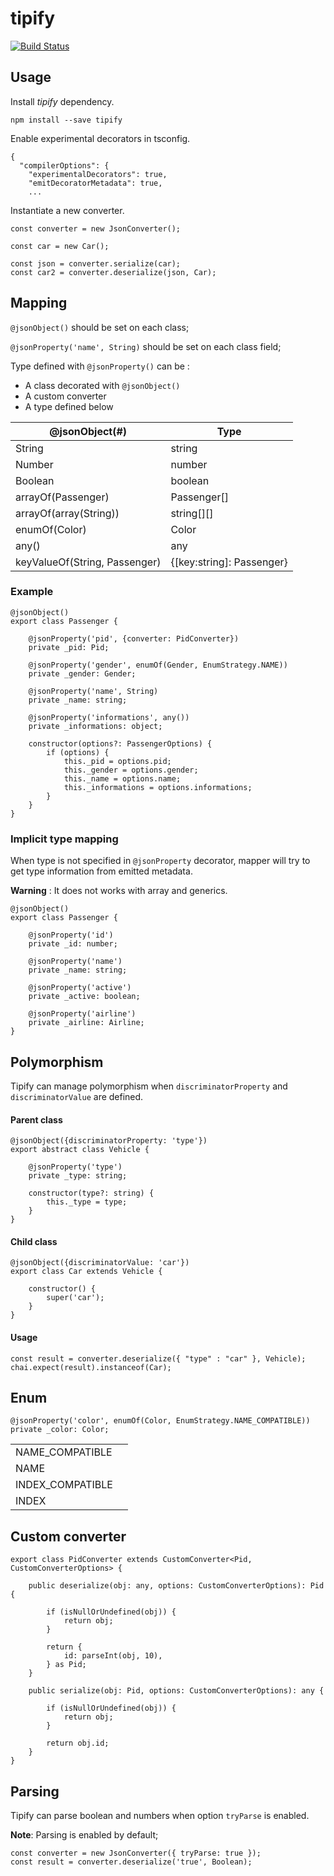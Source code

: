 # tipify
[![Build Status](https://travis-ci.com/henry781/tipify.svg?branch=master)](https://travis-ci.com/henry781/tipify)

## Usage

Install _tipify_ dependency.
```
npm install --save tipify
```

Enable experimental decorators in tsconfig.
```
{
  "compilerOptions": {
    "experimentalDecorators": true,
    "emitDecoratorMetadata": true,
    ...
```

Instantiate a new converter.
```
const converter = new JsonConverter();

const car = new Car();

const json = converter.serialize(car);
const car2 = converter.deserialize(json, Car);
```

## Mapping

`@jsonObject()` should be set on each class;

`@jsonProperty('name', String)` should be set on each class field;

Type defined with `@jsonProperty()` can be :
* A class decorated with `@jsonObject()`
* A custom converter
* A type defined below

| @jsonObject(#)                     | Type                     |
|------------------------------------|--------------------------|
| String                             | string                   |
| Number                             | number                   |
| Boolean                            | boolean                  |
| arrayOf(Passenger)                 | Passenger[]              |
| arrayOf(array(String))             | string[][]               |
| enumOf(Color)                      | Color                    |
| any()                              | any                      |
| keyValueOf(String, Passenger)      | {[key:string]: Passenger}|

### Example

```
@jsonObject()
export class Passenger {

    @jsonProperty('pid', {converter: PidConverter})
    private _pid: Pid;

    @jsonProperty('gender', enumOf(Gender, EnumStrategy.NAME))
    private _gender: Gender;

    @jsonProperty('name', String)
    private _name: string;

    @jsonProperty('informations', any())
    private _informations: object;

    constructor(options?: PassengerOptions) {
        if (options) {
            this._pid = options.pid;
            this._gender = options.gender;
            this._name = options.name;
            this._informations = options.informations;
        }
    }
}
```

### Implicit type mapping
When type is not specified in `@jsonProperty` decorator, mapper will try to get type information from emitted metadata.

**Warning** : It does not works with array and generics.

```
@jsonObject()
export class Passenger {

    @jsonProperty('id')
    private _id: number;

    @jsonProperty('name')
    private _name: string;

    @jsonProperty('active')
    private _active: boolean;
    
    @jsonProperty('airline')
    private _airline: Airline;
}
```

## Polymorphism

Tipify can manage polymorphism when `discriminatorProperty` and `discriminatorValue` are defined.

#### Parent class
```
@jsonObject({discriminatorProperty: 'type'})
export abstract class Vehicle {

    @jsonProperty('type')
    private _type: string;
    
    constructor(type?: string) {
        this._type = type;
    }
}
```
#### Child class
```
@jsonObject({discriminatorValue: 'car'})
export class Car extends Vehicle {

    constructor() {
        super('car');
    }
}
```
#### Usage
```
const result = converter.deserialize({ "type" : "car" }, Vehicle);
chai.expect(result).instanceof(Car);
```


## Enum

```
@jsonProperty('color', enumOf(Color, EnumStrategy.NAME_COMPATIBLE))
private _color: Color;
```

|                 |   |
|-----------------|---|
| NAME_COMPATIBLE |   |
| NAME            |   |
| INDEX_COMPATIBLE|   |
| INDEX           |   |

## Custom converter

```
export class PidConverter extends CustomConverter<Pid, CustomConverterOptions> {

    public deserialize(obj: any, options: CustomConverterOptions): Pid {

        if (isNullOrUndefined(obj)) {
            return obj;
        }

        return {
            id: parseInt(obj, 10),
        } as Pid;
    }

    public serialize(obj: Pid, options: CustomConverterOptions): any {

        if (isNullOrUndefined(obj)) {
            return obj;
        }

        return obj.id;
    }
}
```

## Parsing

Tipify can parse boolean and numbers when option `tryParse` is enabled.

**Note**: Parsing is enabled by default;

```
const converter = new JsonConverter({ tryParse: true });
const result = converter.deserialize('true', Boolean);
```

